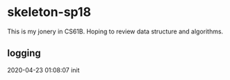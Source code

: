 # skeleton-sp18
This is my jonery in CS61B. Hoping to review data structure and algorithms.

## logging
2020-04-23 01:08:07 init

